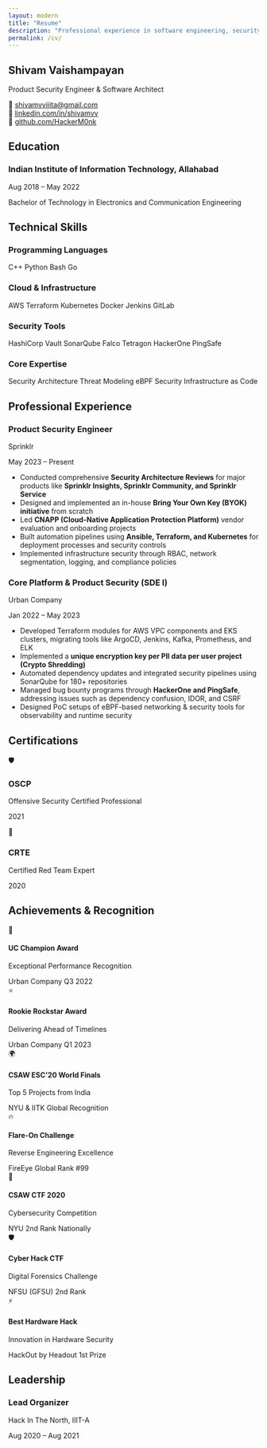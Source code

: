 ```yaml
---
layout: modern
title: "Resume"
description: "Professional experience in software engineering, security architecture, and distributed systems"
permalink: /cv/
---
```


<!-- CV Header -->
<section class="cv-header">
  <div class="cv-header-content">
    <div class="cv-title">
      <h1>Shivam Vaishampayan</h1>
      <p class="cv-subtitle">Product Security Engineer & Software Architect</p>
    </div>
    <div class="cv-contact">
      <div class="contact-item">
        <span class="contact-icon">📧</span>
        <a href="mailto:shivamvviiita@gmail.com">shivamvviiita@gmail.com</a>
      </div>
      <div class="contact-item">
        <span class="contact-icon">💼</span>
        <a href="https://linkedin.com/in/shivamvv">linkedin.com/in/shivamvv</a>
      </div>
      <div class="contact-item">
        <span class="contact-icon">🔗</span>
        <a href="https://github.com/HackerM0nk">github.com/HackerM0nk</a>
      </div>
    </div>
  </div>
</section>

## Education

<div class="cv-section">
  <div class="education-item">
    <div class="education-header">
      <h3>Indian Institute of Information Technology, Allahabad</h3>
      <div class="education-period">Aug 2018 – May 2022</div>
    </div>
    <div class="education-details">
      <p class="degree">Bachelor of Technology in Electronics and Communication Engineering</p>
      <!-- <p class="gpa">CGPA: 8.34/10</p> -->
    </div>
  </div>
</div>

## Technical Skills

<div class="skills-grid">
  <div class="skill-category">
    <h3>Programming Languages</h3>
    <div class="skill-tags">
      <span class="skill-tag">C++</span>
      <span class="skill-tag">Python</span>
      <span class="skill-tag">Bash</span>
      <span class="skill-tag">Go</span>
    </div>
  </div>

  <div class="skill-category">
    <h3>Cloud & Infrastructure</h3>
    <div class="skill-tags">
      <span class="skill-tag">AWS</span>
      <span class="skill-tag">Terraform</span>
      <span class="skill-tag">Kubernetes</span>
      <span class="skill-tag">Docker</span>
      <span class="skill-tag">Jenkins</span>
      <span class="skill-tag">GitLab</span>
    </div>
  </div>

  <div class="skill-category">
    <h3>Security Tools</h3>
    <div class="skill-tags">
      <span class="skill-tag">HashiCorp Vault</span>
      <span class="skill-tag">SonarQube</span>
      <span class="skill-tag">Falco</span>
      <span class="skill-tag">Tetragon</span>
      <span class="skill-tag">HackerOne</span>
      <span class="skill-tag">PingSafe</span>
    </div>
  </div>

  <div class="skill-category">
    <h3>Core Expertise</h3>
    <div class="skill-tags">
      <span class="skill-tag">Security Architecture</span>
      <span class="skill-tag">Threat Modeling</span>
      <span class="skill-tag">eBPF Security</span>
      <span class="skill-tag">Infrastructure as Code</span>
    </div>
  </div>
</div>

## Professional Experience

<div class="experience-timeline">
  <div class="experience-item">
    <div class="experience-header">
      <div class="experience-title">
        <h3>Product Security Engineer</h3>
        <p class="company">Sprinklr</p>
      </div>
      <div class="experience-period">May 2023 – Present</div>
    </div>
    <div class="experience-content">
      <ul class="experience-highlights">
        <li>Conducted comprehensive <strong>Security Architecture Reviews</strong> for major products like <strong>Sprinklr Insights, Sprinklr Community, and Sprinklr Service</strong></li>
        <li>Designed and implemented an in-house <strong>Bring Your Own Key (BYOK) initiative</strong> from scratch</li>
        <li>Led <strong>CNAPP (Cloud-Native Application Protection Platform)</strong> vendor evaluation and onboarding projects</li>
        <li>Built automation pipelines using <strong>Ansible, Terraform, and Kubernetes</strong> for deployment processes and security controls</li>
        <li>Implemented infrastructure security through RBAC, network segmentation, logging, and compliance policies</li>
      </ul>
    </div>
  </div>

  <div class="experience-item">
    <div class="experience-header">
      <div class="experience-title">
        <h3>Core Platform & Product Security (SDE I)</h3>
        <p class="company">Urban Company</p>
      </div>
      <div class="experience-period">Jan 2022 – May 2023</div>
    </div>
    <div class="experience-content">
      <ul class="experience-highlights">
        <li>Developed Terraform modules for AWS VPC components and EKS clusters, migrating tools like ArgoCD, Jenkins, Kafka, Prometheus, and ELK</li>
        <li>Implemented a <strong>unique encryption key per PII data per user project (Crypto Shredding)</strong></li>
        <li>Automated dependency updates and integrated security pipelines using SonarQube for 180+ repositories</li>
        <li>Managed bug bounty programs through <strong>HackerOne and PingSafe</strong>, addressing issues such as dependency confusion, IDOR, and CSRF</li>
        <li>Designed PoC setups of eBPF-based networking & security tools for observability and runtime security</li>
      </ul>
    </div>
  </div>
</div>  

## Certifications

<div class="certifications-grid">
  <div class="certification-card">
    <div class="cert-icon">🛡️</div>
    <div class="cert-content">
      <h3>OSCP</h3>
      <p class="cert-full">Offensive Security Certified Professional</p>
      <p class="cert-year">2021</p>
    </div>
  </div>

  <div class="certification-card">
    <div class="cert-icon">🎯</div>
    <div class="cert-content">
      <h3>CRTE</h3>
      <p class="cert-full">Certified Red Team Expert</p>
      <p class="cert-year">2020</p>
    </div>
  </div>
</div>  

## Achievements & Recognition

<div class="achievements-grid resume-achievements">
  <div class="achievement-card corporate">
    <div class="achievement-icon">🏅</div>
    <div class="achievement-content">
      <h4>UC Champion Award</h4>
      <p class="achievement-desc">Exceptional Performance Recognition</p>
      <div class="achievement-meta">
        <span class="company">Urban Company</span>
        <span class="date">Q3 2022</span>
      </div>
    </div>
  </div>

  <div class="achievement-card corporate">
    <div class="achievement-icon">⭐</div>
    <div class="achievement-content">
      <h4>Rookie Rockstar Award</h4>
      <p class="achievement-desc">Delivering Ahead of Timelines</p>
      <div class="achievement-meta">
        <span class="company">Urban Company</span>
        <span class="date">Q1 2023</span>
      </div>
    </div>
  </div>

  <div class="achievement-card competition highlight">
    <div class="achievement-icon">🌍</div>
    <div class="achievement-content">
      <h4>CSAW ESC'20 World Finals</h4>
      <p class="achievement-desc">Top 5 Projects from India</p>
      <div class="achievement-meta">
        <span class="company">NYU & IITK</span>
        <span class="rank">Global Recognition</span>
      </div>
    </div>
  </div>

  <div class="achievement-card competition">
    <div class="achievement-icon">🔥</div>
    <div class="achievement-content">
      <h4>Flare-On Challenge</h4>
      <p class="achievement-desc">Reverse Engineering Excellence</p>
      <div class="achievement-meta">
        <span class="company">FireEye</span>
        <span class="rank">Global Rank #99</span>
      </div>
    </div>
  </div>

  <div class="achievement-card competition">
    <div class="achievement-icon">🥈</div>
    <div class="achievement-content">
      <h4>CSAW CTF 2020</h4>
      <p class="achievement-desc">Cybersecurity Competition</p>
      <div class="achievement-meta">
        <span class="company">NYU</span>
        <span class="rank">2nd Rank Nationally</span>
      </div>
    </div>
  </div>

  <div class="achievement-card competition">
    <div class="achievement-icon">🛡️</div>
    <div class="achievement-content">
      <h4>Cyber Hack CTF</h4>
      <p class="achievement-desc">Digital Forensics Challenge</p>
      <div class="achievement-meta">
        <span class="company">NFSU (GFSU)</span>
        <span class="rank">2nd Rank</span>
      </div>
    </div>
  </div>

  <div class="achievement-card hackathon">
    <div class="achievement-icon">⚡</div>
    <div class="achievement-content">
      <h4>Best Hardware Hack</h4>
      <p class="achievement-desc">Innovation in Hardware Security</p>
      <div class="achievement-meta">
        <span class="company">HackOut by Headout</span>
        <span class="rank">1st Prize</span>
      </div>
    </div>
  </div>
</div>  

## Leadership

<div class="leadership-section">
  <div class="leadership-item">
    <div class="leadership-role">
      <h3>Lead Organizer</h3>
      <p class="leadership-event">Hack In The North, IIIT-A</p>
    </div>
    <div class="leadership-period">Aug 2020 – Aug 2021</div>
  </div>
</div>
